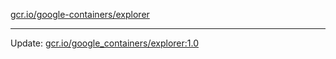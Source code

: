 [gcr.io/google-containers/explorer](https://hub.docker.com/r/cruse/explorer/tags/) 

----
Update: [gcr.io/google_containers/explorer:1.0](https://hub.docker.com/r/cruse/explorer/tags/)

